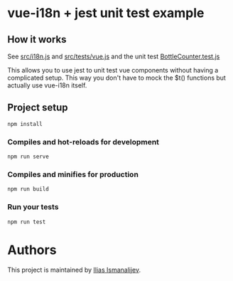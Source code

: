 # vue-i18n + jest unit test example

## How it works

See [src/i18n.js](https://github.com/Illyism/vue-i18n-jest-example/blob/master/src/i18n.js)
and [src/tests/vue.js](https://github.com/Illyism/vue-i18n-jest-example/blob/master/src/tests/vue.js)
and the unit test [BottleCounter.test.js](https://github.com/Illyism/vue-i18n-jest-example/blob/master/src/components/__tests__/BottleCounter.test.js)

This allows you to use jest to unit test vue components without having a complicated setup.
This way you don't have to mock the $t() functions but actually use vue-i18n itself.

## Project setup
```
npm install
```

### Compiles and hot-reloads for development
```
npm run serve
```

### Compiles and minifies for production
```
npm run build
```

### Run your tests
```
npm run test
```

# Authors

This project is maintained by [Ilias Ismanalijev](https://il.ly).
